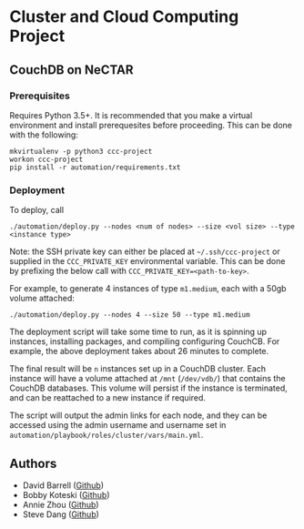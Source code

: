# Cluster and Cloud Computing Project


## CouchDB on NeCTAR
### Prerequisites
Requires Python 3.5+. It is recommended that you make a virtual environment
and install prerequesites before proceeding. This can be done with the following:

```
mkvirtualenv -p python3 ccc-project
workon ccc-project
pip install -r automation/requirements.txt
```

### Deployment
To deploy, call

```
./automation/deploy.py --nodes <num of nodes> --size <vol size> --type <instance type>
```

Note: the SSH private key can either be placed at `~/.ssh/ccc-project`
or supplied in the `CCC_PRIVATE_KEY` environmental variable. This can be done
by prefixing the below call with `CCC_PRIVATE_KEY=<path-to-key>`.

For example, to generate 4 instances of type `m1.medium`, each with a 50gb volume attached:

```
./automation/deploy.py --nodes 4 --size 50 --type m1.medium
```

The deployment script will take some time to run, as it is spinning up
instances, installing packages, and compiling configuring CouchCB. For example,
the above deployment takes about 26 minutes to complete.

The final result will be `n` instances set up in a CouchDB cluster. Each instance
will have a volume attached at `/mnt` (`/dev/vdb/`) that contains the CouchDB
databases. This volume will persist if the instance is terminated, and can
be reattached to a new instance if required.

The script will output the admin links for each node, and they can be accessed using the
admin username and username set in `automation/playbook/roles/cluster/vars/main.yml`.

## Authors
- David Barrell ([Github](https://github.com/dabarrell/))
- Bobby Koteski ([Github](https://github.com/bkot88))
- Annie Zhou ([Github](https://github.com/anya-z))
- Steve Dang ([Github](https://github.com/thanhdang1109))